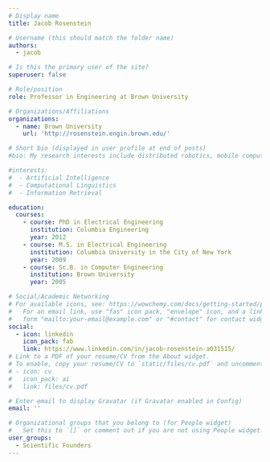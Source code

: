 ```yaml
---
# Display name
title: Jacob Rosenstein 

# Username (this should match the folder name)
authors:
  - jacob 

# Is this the primary user of the site?
superuser: false

# Role/position
role: Professor in Engineering at Brown University 

# Organizations/Affiliations
organizations:
  - name: Brown University
    url: 'http://rosenstein.engin.brown.edu/'

# Short bio (displayed in user profile at end of posts)
#bio: My research interests include distributed robotics, mobile computing and programmable matter.

#interests:
#  - Artificial Intelligence
#  - Computational Linguistics
#  - Information Retrieval

education:
  courses:
    - course: PhD in Electrical Engineering 
      institution: Columbia Engineering 
      year: 2012
    - course: M.S. in Electrical Engineering
      institution: Columbia University in the City of New York 
      year: 2009
    - course: Sc.B. in Computer Engineering 
      institution: Brown University 
      year: 2005

# Social/Academic Networking
# For available icons, see: https://wowchemy.com/docs/getting-started/page-builder/#icons
#   For an email link, use "fas" icon pack, "envelope" icon, and a link in the
#   form "mailto:your-email@example.com" or "#contact" for contact widget.
social:
  - icon: linkedin
    icon_pack: fab
    link: https://www.linkedin.com/in/jacob-rosenstein-a031515/ 
# Link to a PDF of your resume/CV from the About widget.
# To enable, copy your resume/CV to `static/files/cv.pdf` and uncomment the lines below.
# - icon: cv
#   icon_pack: ai
#   link: files/cv.pdf

# Enter email to display Gravatar (if Gravatar enabled in Config)
email: ''

# Organizational groups that you belong to (for People widget)
#   Set this to `[]` or comment out if you are not using People widget.
user_groups:
  - Scientific Founders
---
```

